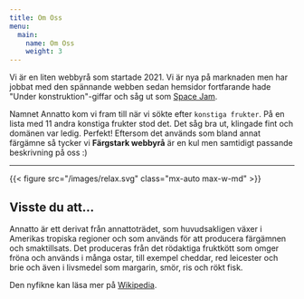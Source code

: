```yaml
---
title: Om Oss
menu:
  main:
    name: Om Oss
    weight: 3
---
```


Vi är en liten webbyrå som startade 2021. Vi är nya på marknaden men har jobbat med den spännande webben sedan hemsidor fortfarande hade "Under konstruktion"-giffar och såg ut som [Space Jam](https://www.spacejam.com/).

Namnet Annatto kom vi fram till när vi sökte efter `konstiga frukter`. På en lista med 11 andra konstiga frukter stod det. Det såg bra ut, klingade fint och domänen var ledig. Perfekt! Eftersom det används som bland annat färgämne så tycker vi **Färgstark webbyrå** är en kul men samtidigt passande beskrivning på oss :)

---

{{< figure src="/images/relax.svg" class="mx-auto max-w-md" >}}

## Visste du att...

Annatto är ett derivat från annattoträdet, som huvudsakligen växer i Amerikas tropiska regioner och som används för att producera färgämnen och smaktillsats. Det produceras från det rödaktiga fruktkött som omger fröna och används i många ostar, till exempel cheddar, red leicester och brie och även i livsmedel som margarin, smör, ris och rökt fisk.

Den nyfikne kan läsa mer på [Wikipedia](https://sv.wikipedia.org/wiki/Annatto).
